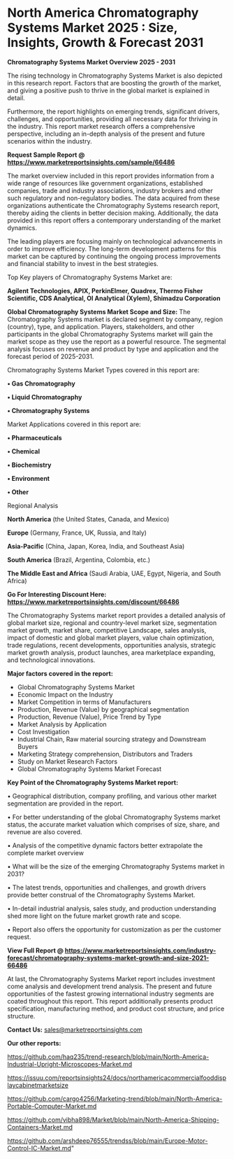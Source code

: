 # North America Chromatography Systems Market 2025 : Size, Insights, Growth & Forecast 2031

<Strong> Chromatography Systems Market Overview 2025 - 2031</strong>

The rising technology in Chromatography Systems Market is also depicted in this research report. Factors that are boosting the growth of the market, and giving a positive push to thrive in the global market is explained in detail.

Furthermore, the report highlights on emerging trends, significant drivers, challenges, and opportunities, providing all necessary data for thriving in the industry. This report market research offers a comprehensive perspective, including an in-depth analysis of the present and future scenarios within the industry.

<strong>Request Sample Report @ <a href=https://www.marketreportsinsights.com/sample/66486>https://www.marketreportsinsights.com/sample/66486</a></strong>

The market overview included in this report provides information from a wide range of resources like government organizations, established companies, trade and industry associations, industry brokers and other such regulatory and non-regulatory bodies. The data acquired from these organizations authenticate the Chromatography Systems research report, thereby aiding the clients in better decision making. Additionally, the data provided in this report offers a contemporary understanding of the market dynamics.

The leading players are focusing mainly on technological advancements in order to improve efficiency. The long-term development patterns for this market can be captured by continuing the ongoing process improvements and financial stability to invest in the best strategies.

Top Key players of Chromatography Systems Market are:

<strong>Agilent Technologies, APIX, PerkinElmer, Quadrex, Thermo Fisher Scientific, CDS Analytical, OI Analytical (Xylem), Shimadzu Corporation</strong>

<strong><b>Global Chromatography Systems Market Scope and Size:</b></strong>
The Chromatography Systems market is declared segment by company, region (country), type, and application. Players, stakeholders, and other participants in the global Chromatography Systems market will gain the market scope as they use the report as a powerful resource. The segmental analysis focuses on revenue and product by type and application and the forecast period of 2025-2031.

Chromatography Systems Market Types covered in this report are:

<strong>• Gas Chromatography

• Liquid Chromatography

• Chromatography Systems</strong>

Market Applications covered in this report are:

<strong>• Pharmaceuticals

• Chemical

• Biochemistry

• Environment

• Other</strong> 

Regional Analysis

<strong>North America</strong> (the United States, Canada, and Mexico)

<strong>Europe</strong> (Germany, France, UK, Russia, and Italy)

<strong>Asia-Pacific</strong> (China, Japan, Korea, India, and Southeast Asia)

<strong>South America</strong> (Brazil, Argentina, Colombia, etc.)

<strong>The Middle East and Africa</strong> (Saudi Arabia, UAE, Egypt, Nigeria, and South Africa)

<strong>Go For Interesting Discount Here: <a href=https://www.marketreportsinsights.com/discount/66486>https://www.marketreportsinsights.com/discount/66486</a></strong>

The Chromatography Systems market report provides a detailed analysis of global market size, regional and country-level market size, segmentation market growth, market share, competitive Landscape, sales analysis, impact of domestic and global market players, value chain optimization, trade regulations, recent developments, opportunities analysis, strategic market growth analysis, product launches, area marketplace expanding, and technological innovations.

<strong><b>Major factors covered in the report:</b></strong>
<ul>
  <li>Global Chromatography Systems Market </li>
  <li>Economic Impact on the Industry</li>
  <li>Market Competition in terms of Manufacturers</li>
  <li>Production, Revenue (Value) by geographical segmentation</li>
  <li>Production, Revenue (Value), Price Trend by Type</li>
  <li>Market Analysis by Application</li>
  <li>Cost Investigation</li>
  <li>Industrial Chain, Raw material sourcing strategy and Downstream Buyers</li>
  <li>Marketing Strategy comprehension, Distributors and Traders</li>
  <li>Study on Market Research Factors</li>
  <li>Global Chromatography Systems Market Forecast</li>
</ul>

<strong><b>Key Point of the Chromatography Systems Market report:</b></strong>

• Geographical distribution, company profiling, and various other market segmentation are provided in the report.

• For better understanding of the global Chromatography Systems market status, the accurate market valuation which comprises of size, share, and revenue are also covered.

• Analysis of the competitive dynamic factors better extrapolate the complete market overview

• What will be the size of the emerging Chromatography Systems market in 2031?

• The latest trends, opportunities and challenges, and growth drivers provide better construal of the Chromatography Systems Market.

• In-detail industrial analysis, sales study, and production understanding shed more light on the future market growth rate and scope.

• Report also offers the opportunity for customization as per the customer request.

<strong><b>View Full Report @ <a href=https://www.marketreportsinsights.com/industry-forecast/chromatography-systems-market-growth-and-size-2021-66486>https://www.marketreportsinsights.com/industry-forecast/chromatography-systems-market-growth-and-size-2021-66486</a></b></strong>


At last, the Chromatography Systems Market report includes investment come analysis and development trend analysis. The present and future opportunities of the fastest growing international industry segments are coated throughout this report. This report additionally presents product specification, manufacturing method, and product cost structure, and price structure.

<strong>Contact Us:</strong>
sales@marketreportsinsights.com

<strong>Our other reports:</strong>

<a href=https://github.com/haq235/trend-research/blob/main/North-America-Industrial-Upright-Microscopes-Market.md>https://github.com/haq235/trend-research/blob/main/North-America-Industrial-Upright-Microscopes-Market.md</a>

<a href=https://issuu.com/reportsinsights24/docs/northamericacommercialfooddisplaycabinetmarketsize>https://issuu.com/reportsinsights24/docs/northamericacommercialfooddisplaycabinetmarketsize</a>

<a href=https://github.com/cargo4256/Marketing-trend/blob/main/North-America-Portable-Computer-Market.md>https://github.com/cargo4256/Marketing-trend/blob/main/North-America-Portable-Computer-Market.md</a>

<a href=https://github.com/vibha898/Market/blob/main/North-America-Shipping-Containers-Market.md>https://github.com/vibha898/Market/blob/main/North-America-Shipping-Containers-Market.md</a>

<a href=https://github.com/arshdeep76555/trendss/blob/main/Europe-Motor-Control-IC-Market.md>https://github.com/arshdeep76555/trendss/blob/main/Europe-Motor-Control-IC-Market.md</a>"
